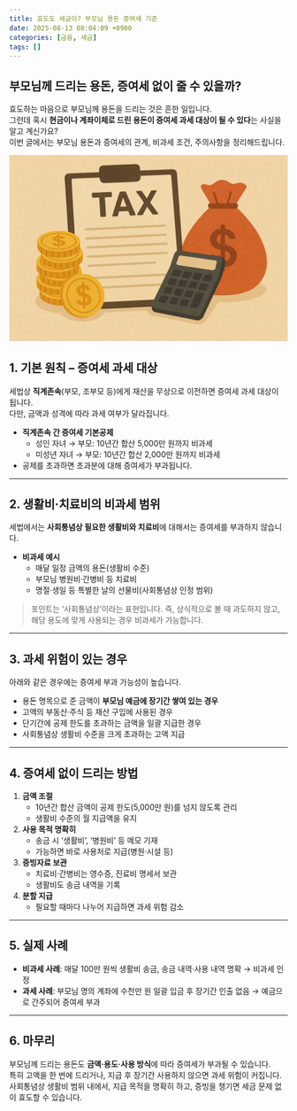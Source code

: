 ```yaml
---
title: 효도도 세금이? 부모님 용돈 증여세 기준
date: 2025-08-13 08:04:09 +0900
categories: [금융, 세금]
tags: []
---
```


## 부모님께 드리는 용돈, 증여세 없이 줄 수 있을까?

효도하는 마음으로 부모님께 용돈을 드리는 것은 흔한 일입니다.  
그런데 혹시 **현금이나 계좌이체로 드린 용돈이 증여세 과세 대상이 될 수 있다**는 사실을 알고 계신가요?  
이번 글에서는 부모님 용돈과 증여세의 관계, 비과세 조건, 주의사항을 정리해드립니다.

![세금](assets/img/normal/tax.png)

## 1. 기본 원칙 – 증여세 과세 대상

세법상 **직계존속**(부모, 조부모 등)에게 재산을 무상으로 이전하면 증여세 과세 대상이 됩니다.  
다만, 금액과 성격에 따라 과세 여부가 달라집니다.

- **직계존속 간 증여세 기본공제**  
  - 성인 자녀 → 부모: 10년간 합산 5,000만 원까지 비과세  
  - 미성년 자녀 → 부모: 10년간 합산 2,000만 원까지 비과세  
- 공제를 초과하면 초과분에 대해 증여세가 부과됩니다.

---

## 2. 생활비·치료비의 비과세 범위

세법에서는 **사회통념상 필요한 생활비와 치료비**에 대해서는 증여세를 부과하지 않습니다.

- **비과세 예시**
  - 매달 일정 금액의 용돈(생활비 수준)  
  - 부모님 병원비·간병비 등 치료비  
  - 명절·생일 등 특별한 날의 선물비(사회통념상 인정 범위)

> 포인트는 ‘사회통념상’이라는 표현입니다. 즉, 상식적으로 볼 때 과도하지 않고, 해당 용도에 맞게 사용되는 경우 비과세가 가능합니다.

---

## 3. 과세 위험이 있는 경우

아래와 같은 경우에는 증여세 부과 가능성이 높습니다.

- 용돈 명목으로 준 금액이 **부모님 예금에 장기간 쌓여 있는 경우**  
- 고액의 부동산·주식 등 재산 구입에 사용된 경우  
- 단기간에 공제 한도를 초과하는 금액을 일괄 지급한 경우  
- 사회통념상 생활비 수준을 크게 초과하는 고액 지급

---

## 4. 증여세 없이 드리는 방법

1. **금액 조절**  
   - 10년간 합산 금액이 공제 한도(5,000만 원)를 넘지 않도록 관리  
   - 생활비 수준의 월 지급액을 유지
2. **사용 목적 명확히**  
   - 송금 시 ‘생활비’, ‘병원비’ 등 메모 기재  
   - 가능하면 바로 사용처로 지급(병원·시설 등)
3. **증빙자료 보관**  
   - 치료비·간병비는 영수증, 진료비 명세서 보관  
   - 생활비도 송금 내역을 기록
4. **분할 지급**  
   - 필요할 때마다 나누어 지급하면 과세 위험 감소

---

## 5. 실제 사례

- **비과세 사례**: 매달 100만 원씩 생활비 송금, 송금 내역·사용 내역 명확 → 비과세 인정  
- **과세 사례**: 부모님 명의 계좌에 수천만 원 일괄 입금 후 장기간 인출 없음 → 예금으로 간주되어 증여세 부과

---

## 6. 마무리

부모님께 드리는 용돈도 **금액·용도·사용 방식**에 따라 증여세가 부과될 수 있습니다.  
특히 고액을 한 번에 드리거나, 지급 후 장기간 사용하지 않으면 과세 위험이 커집니다.  
사회통념상 생활비 범위 내에서, 지급 목적을 명확히 하고, 증빙을 챙기면 세금 문제 없이 효도할 수 있습니다.

